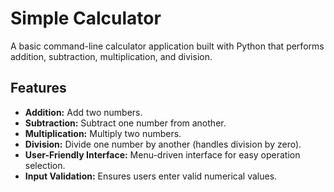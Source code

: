 # Simple Calculator

A basic command-line calculator application built with Python that performs addition, subtraction, multiplication, and division.

## Features

- **Addition:** Add two numbers.
- **Subtraction:** Subtract one number from another.
- **Multiplication:** Multiply two numbers.
- **Division:** Divide one number by another (handles division by zero).
- **User-Friendly Interface:** Menu-driven interface for easy operation selection.
- **Input Validation:** Ensures users enter valid numerical values.


